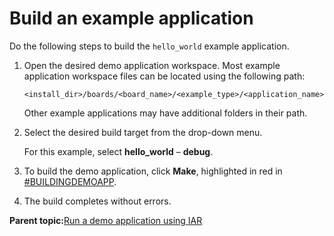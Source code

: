 # Build an example application

Do the following steps to build the `hello_world` example application.

1.  Open the desired demo application workspace. Most example application workspace files can be located using the following path:

    ```
    <install_dir>/boards/<board_name>/<example_type>/<application_name>/iar
    ```

    Other example applications may have additional folders in their path.

2.  Select the desired build target from the drop-down menu.

    For this example, select **hello\_world** – **debug**.

3.  To build the demo application, click **Make**, highlighted in red in [\#BUILDINGDEMOAPP](#BUILDINGDEMOAPP).
4.  The build completes without errors.

**Parent topic:**[Run a demo application using IAR](../topics/run_a_demo_application_using_iar.md)


